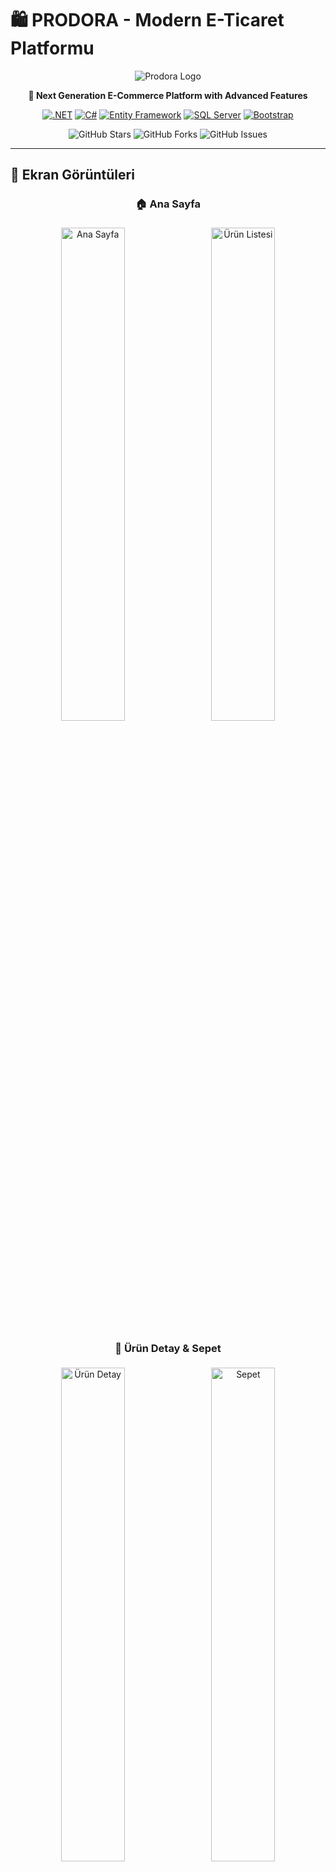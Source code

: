 # 🛍️ PRODORA - Modern E-Ticaret Platformu

<div align="center">

![Prodora Logo](https://img.shields.io/badge/🛍️-PRODORA-FF6000?style=for-the-badge&labelColor=000000)

**🚀 Next Generation E-Commerce Platform with Advanced Features**

[![.NET](https://img.shields.io/badge/.NET-8.0-512BD4?style=for-the-badge&logo=.net&logoColor=white)](https://dotnet.microsoft.com/)
[![C#](https://img.shields.io/badge/C%23-239120?style=for-the-badge&logo=c-sharp&logoColor=white)](https://docs.microsoft.com/en-us/dotnet/csharp/)
[![Entity Framework](https://img.shields.io/badge/Entity%20Framework-Core-512BD4?style=for-the-badge&logo=.net&logoColor=white)](https://docs.microsoft.com/en-us/ef/)
[![SQL Server](https://img.shields.io/badge/SQL%20Server-CC2927?style=for-the-badge&logo=microsoft-sql-server&logoColor=white)](https://www.microsoft.com/en-us/sql-server)
[![Bootstrap](https://img.shields.io/badge/Bootstrap-5-563D7C?style=for-the-badge&logo=bootstrap&logoColor=white)](https://getbootstrap.com/)

![GitHub Stars](https://img.shields.io/github/stars/egegeegege/Prodora?style=social)
![GitHub Forks](https://img.shields.io/github/forks/egegeegege/Prodora?style=social)
![GitHub Issues](https://img.shields.io/github/issues/egegeegege/Prodora?style=social)

</div>

---

## 📸 Ekran Görüntüleri

<div align="center">

### 🏠 Ana Sayfa
<img src="Prodora.WebUI/wwwroot/Prodora-İmage/Ekran görüntüsü 2025-09-10 144223.png" alt="Ana Sayfa" width="45%" style="border-radius: 10px; margin: 5px;">
<img src="Prodora.WebUI/wwwroot/Prodora-İmage/Ekran görüntüsü 2025-09-10 144250.png" alt="Ürün Listesi" width="45%" style="border-radius: 10px; margin: 5px;">

### 🛒 Ürün Detay & Sepet
<img src="Prodora.WebUI/wwwroot/Prodora-İmage/Ekran görüntüsü 2025-09-10 144312.png" alt="Ürün Detay" width="45%" style="border-radius: 10px; margin: 5px;">
<img src="Prodora.WebUI/wwwroot/Prodora-İmage/Ekran görüntüsü 2025-09-10 144341.png" alt="Sepet" width="45%" style="border-radius: 10px; margin: 5px;">

### 👨‍💼 Admin Panel & Kullanıcı Hesabı
<img src="Prodora.WebUI/wwwroot/Prodora-İmage/Ekran görüntüsü 2025-09-10 144410.png" alt="Admin Panel" width="45%" style="border-radius: 10px; margin: 5px;">
<img src="Prodora.WebUI/wwwroot/Prodora-İmage/Ekran görüntüsü 2025-09-10 144435.png" alt="Kullanıcı Hesabı" width="45%" style="border-radius: 10px; margin: 5px;">

### 💳 Ödeme Sistemi
<img src="Prodora.WebUI/wwwroot/Prodora-İmage/Ekran görüntüsü 2025-09-10 144459.png" alt="Ödeme" width="45%" style="border-radius: 10px; margin: 5px;">

</div>

---

## 🎯 Proje Özeti

**Prodora**, modern e-ticaret ihtiyaçlarına yönelik geliştirilmiş, tam özellikli bir online alışveriş platformudur. Katmanlı mimari (N-Tier Architecture) kullanılarak geliştirilmiş, güvenli ve ölçeklenebilir bir yapıya sahiptir.

---

## 🏗️ Mimari Yapı

<div align="center">

```mermaid
graph TB
    subgraph "🎨 Presentation Layer"
        UI[Web UI - ASP.NET Core MVC]
        CTRL[Controllers]
        VIEWS[Views & Models]
        API[Web API Endpoints]
    end
    
    subgraph "⚡ Business Layer"
        BL[Business Logic]
        SERV[Services]
        VAL[Validation Rules]
        MGR[Managers]
    end
    
    subgraph "💾 Data Access Layer"
        DAL[Data Access]
        REPO[Repository Pattern]
        EF[Entity Framework Core]
        MIGR[Migrations]
    end
    
    subgraph "🏛️ Entity Layer"
        ENT[Entities]
        PROD[Product]
        CAT[Category]
        USER[User]
        ORDER[Order]
    end
    
    subgraph "🗄️ Database"
        SQL[(SQL Server)]
        IDENT[(Identity DB)]
    end
    
    UI --> CTRL
    CTRL --> SERV
    SERV --> REPO
    REPO --> EF
    EF --> SQL
    EF --> IDENT
    
    VIEWS -.-> UI
    MGR -.-> BL
    VAL -.-> BL
    DAL -.-> REPO
    MIGR -.-> EF
    ENT -.-> PROD
    ENT -.-> CAT
    ENT -.-> USER
    ENT -.-> ORDER
```

</div>

---

## 💻 Teknoloji Stack'i

<div align="center">

### �️ Backend Teknolojileri

| Teknoloji | Versiyon | Kullanım Alanı | Açıklama |
|-----------|----------|----------------|-----------|
| ![.NET](https://img.shields.io/badge/.NET-8.0-512BD4?style=flat&logo=.net) | **8.0** | 🏗️ **Core Framework** | Ana uygulama framework'ü |
| ![C#](https://img.shields.io/badge/C%23-11.0-239120?style=flat&logo=c-sharp) | **11.0** | 💻 **Programming Language** | Ana programlama dili |
| ![ASP.NET Core](https://img.shields.io/badge/ASP.NET%20Core-8.0-512BD4?style=flat&logo=.net) | **8.0** | 🌐 **Web Framework** | MVC pattern, Web API |
| ![Entity Framework](https://img.shields.io/badge/EF%20Core-8.0-512BD4?style=flat&logo=.net) | **8.0** | 🗄️ **ORM** | Code-First, Migration, LINQ |
| ![SQL Server](https://img.shields.io/badge/SQL%20Server-2019+-CC2927?style=flat&logo=microsoft-sql-server) | **2019+** | 💾 **Database** | İlişkisel veritabanı |
| ![ASP.NET Identity](https://img.shields.io/badge/Identity-Core-512BD4?style=flat&logo=.net) | **8.0** | 🔐 **Authentication** | Kullanıcı yönetimi ve güvenlik |

### 🎨 Frontend Teknolojileri

| Teknoloji | Versiyon | Kullanım Alanı | Açıklama |
|-----------|----------|----------------|-----------|
| ![HTML5](https://img.shields.io/badge/HTML5-E34F26?style=flat&logo=html5&logoColor=white) | **5** | 📝 **Markup** | Semantic HTML yapısı |
| ![CSS3](https://img.shields.io/badge/CSS3-1572B6?style=flat&logo=css3) | **3** | 🎨 **Styling** | Modern CSS, Flexbox, Grid |
| ![JavaScript](https://img.shields.io/badge/JavaScript-ES6+-F7DF1E?style=flat&logo=javascript&logoColor=black) | **ES6+** | ⚡ **Scripting** | DOM manipulation, AJAX |
| ![Bootstrap](https://img.shields.io/badge/Bootstrap-5.2-563D7C?style=flat&logo=bootstrap) | **5.2** | 📱 **UI Framework** | Responsive design, Components |
| ![jQuery](https://img.shields.io/badge/jQuery-3.6-0769AD?style=flat&logo=jquery) | **3.6** | 🔧 **Library** | DOM operations, AJAX calls |
| ![Font Awesome](https://img.shields.io/badge/Font%20Awesome-6.0-339AF0?style=flat&logo=font-awesome) | **6.0** | 🎭 **Icons** | Modern icon library |

### 🔧 Geliştirme Araçları

| Araç | Kullanım Alanı | Açıklama |
|------|----------------|-----------|
| ![Visual Studio](https://img.shields.io/badge/Visual%20Studio-2022-5C2D91?style=flat&logo=visual-studio) | 🛠️ **IDE** | Ana geliştirme ortamı |
| ![SQL Server Management Studio](https://img.shields.io/badge/SSMS-18+-CC2927?style=flat&logo=microsoft-sql-server) | 🗄️ **Database Tool** | Veritabanı yönetimi |
| ![Git](https://img.shields.io/badge/Git-F05032?style=flat&logo=git&logoColor=white) | 📝 **Version Control** | Kaynak kod yönetimi |
| ![NuGet](https://img.shields.io/badge/NuGet-004880?style=flat&logo=nuget) | 📦 **Package Manager** | .NET paket yönetimi |

</div>

---

## 🚀 Özellikler

<div align="center">

### 👥 Kullanıcı Özellikleri

</div>

| Özellik | Durum | Açıklama |
|---------|-------|----------|
| 🔐 **Kullanıcı Kayıt/Giriş** | ✅ | E-posta doğrulamalı hesap oluşturma |
| 🛍️ **Ürün Görüntüleme** | ✅ | Kategorilere göre filtreleme ve arama |
| 🛒 **Sepet İşlemleri** | ✅ | Ürün ekleme, çıkarma, güncelleme |
| 💳 **Ödeme Sistemi** | ✅ | Iyzico entegrasyonu ile güvenli ödeme |
| 📝 **Yorum & Değerlendirme** | ✅ | Ürünlere yorum yapma ve puanlama |
| 📧 **E-posta Bildirimleri** | ✅ | Hesap doğrulama ve sipariş bildirimleri |
| 📱 **Responsive Tasarım** | ✅ | Mobil uyumlu modern arayüz |
| 🔍 **Gelişmiş Arama** | ✅ | Fiyat aralığı ve kategori filtreleri |

<div align="center">

### 👨‍💼 Admin Özellikleri

</div>

| Özellik | Durum | Açıklama |
|---------|-------|----------|
| 📊 **Dashboard** | ✅ | Satış istatistikleri ve genel bakış |
| 🏷️ **Ürün Yönetimi** | ✅ | CRUD işlemleri, resim yükleme |
| 📂 **Kategori Yönetimi** | ✅ | Kategori ekleme, düzenleme, silme |
| 👥 **Kullanıcı Yönetimi** | ✅ | Rol bazlı yetki kontrolü |
| 📋 **Sipariş Takibi** | ✅ | Sipariş durumu güncelleme |
| 💬 **Yorum Moderasyonu** | ✅ | Yorumları onaylama/reddetme |
| 📈 **Raporlama** | ✅ | Satış ve kullanıcı raporları |
| 🔧 **Sistem Ayarları** | ✅ | Genel sistem konfigürasyonu |

---

## 📁 Proje Yapısı

<div align="center">

```
📦 Prodora Solution
├── 🏛️ Prodora.Entitys                 # Entity Layer
│   ├── 📄 Product.cs                  # Ürün entity'si
│   ├── 📄 Category.cs                 # Kategori entity'si
│   ├── 📄 Order.cs                    # Sipariş entity'si
│   ├── 📄 Comment.cs                  # Yorum entity'si
│   ├── 📄 Basket.cs                   # Sepet entity'si
│   └── 📄 Image.cs                    # Resim entity'si
├── 💾 Prodora.DataAccess              # Data Access Layer
│   ├── 📁 Abstract/                   # Interface'ler
│   │   ├── 📄 IRepository.cs          # Generic repository
│   │   ├── 📄 IProductDal.cs          # Ürün data access
│   │   ├── 📄 ICategoryDal.cs         # Kategori data access
│   │   └── 📄 ...                     # Diğer DAL interface'leri
│   ├── 📁 Concrate/EfCore/            # EF Core implementasyonları
│   │   ├── 📄 DataContext.cs          # DbContext
│   │   ├── 📄 EfCoreProductDal.cs     # Ürün EF implementasyonu
│   │   ├── 📄 EfCoreCategoryDal.cs    # Kategori EF implementasyonu
│   │   └── 📄 ...                     # Diğer EF implementasyonları
│   └── 📁 Migrations/                 # EF Core migration'ları
├── ⚡ Prodora.Business                # Business Layer
│   ├── 📁 Abstract/                   # Service interface'leri
│   │   ├── 📄 IProductServices.cs     # Ürün service interface
│   │   ├── 📄 ICategoryServices.cs    # Kategori service interface
│   │   └── 📄 ...                     # Diğer service interface'leri
│   └── 📁 Concrate/                   # Service implementasyonları
│       ├── 📄 ProductManager.cs       # Ürün business logic
│       ├── 📄 CategoryManager.cs      # Kategori business logic
│       └── 📄 ...                     # Diğer manager sınıfları
└── 🌐 Prodora.WebUI                   # Presentation Layer
    ├── 📁 Controllers/                # MVC Controller'lar
    │   ├── 📄 HomeController.cs       # Ana sayfa
    │   ├── 📄 ShopController.cs       # Mağaza işlemleri
    │   ├── 📄 AccountController.cs    # Hesap işlemleri
    │   ├── 📄 AdminController.cs      # Admin panel
    │   └── 📄 BasketController.cs     # Sepet işlemleri
    ├── 📁 Views/                      # Razor View'lar
    │   ├── 📁 Home/                   # Ana sayfa view'ları
    │   ├── 📁 Shop/                   # Mağaza view'ları
    │   ├── 📁 Account/                # Hesap view'ları
    │   ├── 📁 Admin/                  # Admin view'ları
    │   └── 📁 Shared/                 # Paylaşılan view'lar
    ├── 📁 Models/                     # ViewModel'ler
    ├── 📁 wwwroot/                    # Static dosyalar
    │   ├── 📁 css/                    # CSS dosyaları
    │   ├── 📁 js/                     # JavaScript dosyaları
    │   ├── 📁 img/                    # Resim dosyaları
    │   └── 📁 Prodora-İmage/          # Proje ekran görüntüleri
    ├── 📁 Identity/                   # ASP.NET Identity
    ├── 📁 Extensions/                 # Extension method'lar
    ├── 📁 Middlewares/               # Custom middleware'ler
    └── 📄 Program.cs                  # Uygulama başlangıç noktası
```

</div>

---

## 🎯 Design Patterns & Architectures

<div align="center">

| Pattern/Architecture | Kullanım Alanı | Açıklama |
|---------------------|----------------|-----------|
| 🏗️ **N-Tier Architecture** | Genel mimari | Katmanlı mimari yapısı |
| 📦 **Repository Pattern** | Data Access | Veri erişim soyutlaması |
| 🔧 **Dependency Injection** | IoC Container | Bağımlılık enjeksiyonu |
| 🎭 **MVC Pattern** | Web Layer | Model-View-Controller |
| 🏭 **Manager Pattern** | Business Layer | İş mantığı yönetimi |
| 🔍 **Generic Repository** | Data Access | Tip güvenli veri işlemleri |
| 🛡️ **Unit of Work** | Data Access | Transaction yönetimi |

</div>

---

## 🗄️ Veritabanı Şeması

<div align="center">

```mermaid
erDiagram
    Product ||--o{ ProductCategory : has
    Category ||--o{ ProductCategory : belongs
    Product ||--o{ Image : contains
    Product ||--o{ Comment : receives
    User ||--o{ Comment : makes
    User ||--o{ Order : places
    Order ||--o{ OrderItem : contains
    Product ||--o{ OrderItem : includes
    User ||--o{ Basket : owns
    Basket ||--o{ Product : contains

    Product {
        int Id PK
        string Name
        string Description
        decimal Price
        bool Stock
        string Brand
        datetime CreatedDate
    }
    
    Category {
        int Id PK
        string Name
        string Description
        string Url
    }
    
    ProductCategory {
        int ProductId FK
        int CategoryId FK
    }
    
    Image {
        int Id PK
        string ImageUrl
        int ProductId FK
    }
    
    Comment {
        int Id PK
        string Text
        int Rating
        datetime Date
        string UserId FK
        int ProductId FK
    }
    
    User {
        string Id PK
        string UserName
        string Email
        string FirstName
        string LastName
        datetime DateOfBirth
    }
    
    Order {
        int Id PK
        string OrderNumber
        datetime OrderDate
        decimal TotalAmount
        string OrderState
        string UserId FK
        string PaymentId
    }
    
    OrderItem {
        int Id PK
        int Quantity
        decimal Price
        int OrderId FK
        int ProductId FK
    }
    
    Basket {
        int Id PK
        string UserId FK
        int ProductId FK
        int Quantity
        datetime DateCreated
    }
```

</div>

---

## � Kurulum ve Çalıştırma

### 📋 Gereksinimler

- ![.NET](https://img.shields.io/badge/.NET-8.0-512BD4?style=flat&logo=.net) **.NET 8.0 SDK** veya üzeri
- ![SQL Server](https://img.shields.io/badge/SQL%20Server-2019+-CC2927?style=flat&logo=microsoft-sql-server) **SQL Server 2019+** veya **SQL Server Express**
- ![Visual Studio](https://img.shields.io/badge/Visual%20Studio-2022-5C2D91?style=flat&logo=visual-studio) **Visual Studio 2022** (önerilen)

### 🚀 Adım Adım Kurulum

#### 1️⃣ **Projeyi Klonlayın**
```bash
git clone https://github.com/egegeegege/Prodora.git
cd Prodora
```

#### 2️⃣ **Veritabanı Bağlantı Stringlerini Ayarlayın**
```json
// appsettings.json
{
  "ConnectionStrings": {
    "DefaultConnection": "Server=.;Database=ProdoraDb;Trusted_Connection=true;TrustServerCertificate=true",
    "IdentityConnection": "Server=.;Database=ProdoraIdentityDb;Trusted_Connection=true;TrustServerCertificate=true"
  }
}
```

#### 3️⃣ **NuGet Paketlerini Yükleyin**
```bash
dotnet restore
```

#### 4️⃣ **Veritabanını Oluşturun**
```bash
# Ana veritabanı migration'ı
dotnet ef database update --project Prodora.DataAccess --startup-project Prodora.WebUI

# Identity veritabanı migration'ı  
dotnet ef database update --context ApplicationIdentityDbContext --project Prodora.WebUI
```

#### 5️⃣ **Projeyi Çalıştırın**
```bash
dotnet run --project Prodora.WebUI
```

#### 6️⃣ **Tarayıcıda Açın**
```
https://localhost:5001
```

---

## 🔐 Güvenlik Özellikleri

<div align="center">

| Güvenlik Özelliği | Durum | Açıklama |
|-------------------|-------|----------|
| 🔒 **HTTPS Enforcement** | ✅ | Tüm iletişim şifreli |
| 🛡️ **CSRF Protection** | ✅ | Cross-site request forgery koruması |
| 🔑 **JWT Token** | ✅ | Güvenli authentication token'ları |
| 📧 **Email Verification** | ✅ | E-posta doğrulaması zorunlu |
| 🔐 **Password Policy** | ✅ | Güçlü şifre kuralları |
| 🚫 **XSS Protection** | ✅ | Cross-site scripting koruması |
| 🔒 **SQL Injection Protection** | ✅ | Parametrized query'ler |
| 👥 **Role-Based Access** | ✅ | Rol tabanlı yetki kontrolü |

</div>

---

## 📊 Performans Özellikleri

<div align="center">

| Özellik | Değer | Açıklama |
|---------|-------|----------|
| ⚡ **Sayfa Yükleme Süresi** | `< 2s` | Optimize edilmiş kaynak yükleme |
| 🗄️ **Veritabanı Sorgu Optimizasyonu** | ✅ | LINQ & EF Core optimizasyonları |
| 📱 **Responsive Design** | ✅ | Tüm cihazlarda uyumlu |
| 🎨 **CSS/JS Minification** | ✅ | Sıkıştırılmış static dosyalar |
| 🖼️ **Image Optimization** | ✅ | Optimize edilmiş resim boyutları |
| 💾 **Caching Strategy** | ✅ | Memory ve output caching |

</div>

---

## 🧪 Test Stratejisi

<div align="center">

| Test Türü | Durum | Araç/Framework |
|-----------|-------|----------------|
| 🧩 **Unit Tests** | 🔄 | xUnit, Moq |
| 🔗 **Integration Tests** | 🔄 | ASP.NET Core Test Host |
| 🌐 **End-to-End Tests** | 📋 | Selenium WebDriver |
| 📊 **Performance Tests** | 📋 | NBomber, BenchmarkDotNet |
| 🔒 **Security Tests** | 📋 | OWASP ZAP |

</div>

**Durum Açıklaması:**
- ✅ Tamamlandı
- 🔄 Devam ediyor
- 📋 Planlandı

---

## 📈 Gelecek Planları

<div align="center">

### 🚀 Yakın Gelecek (Q1 2025)

</div>

| Özellik | Öncelik | Açıklama |
|---------|---------|----------|
| 📱 **Mobile App** | 🔥 **Yüksek** | React Native ile mobil uygulama |
| 🌐 **Multi-Language** | 🔥 **Yüksek** | Çoklu dil desteği |
| 📊 **Advanced Analytics** | 📊 **Orta** | Gelişmiş satış analitiği |
| 🔔 **Push Notifications** | 📊 **Orta** | Gerçek zamanlı bildirimler |
| 🎁 **Loyalty Program** | 📊 **Orta** | Müşteri sadakat programı |

<div align="center">

### 🔮 Uzun Vadeli (2025-2026)

</div>

| Özellik | Açıklama |
|---------|----------|
| 🤖 **AI Recommendations** | Yapay zeka destekli ürün önerileri |
| 🛒 **Multi-Vendor Support** | Çok satıcılı marketplace |
| 📦 **Advanced Inventory** | Gelişmiş stok yönetimi |
| 💬 **Live Chat Support** | Canlı müşteri desteği |
| 🌍 **Global Shipping** | Uluslararası kargo entegrasyonu |

---

## 🤝 Katkıda Bulunma

Projeye katkıda bulunmak istiyorsanız:

1. 🍴 **Fork** edin
2. 🌿 **Feature branch** oluşturun (`git checkout -b feature/AmazingFeature`)
3. 💾 **Commit** edin (`git commit -m 'Add some AmazingFeature'`)
4. 📤 **Push** edin (`git push origin feature/AmazingFeature`)
5. 🔄 **Pull Request** açın

---

## 📄 Lisans

Bu proje **MIT Lisansı** ile lisanslanmıştır. Detaylar için [LICENSE](LICENSE) dosyasına bakınız.

---

## 📞 İletişim & Destek

<div align="center">

[![GitHub](https://img.shields.io/badge/GitHub-egegeegege-181717?style=for-the-badge&logo=github)](https://github.com/egegeegege)
[![Email](https://img.shields.io/badge/Email-prodora%40example.com-D14836?style=for-the-badge&logo=gmail&logoColor=white)](mailto:prodora@example.com)
[![LinkedIn](https://img.shields.io/badge/LinkedIn-Connect-0077B5?style=for-the-badge&logo=linkedin)](https://linkedin.com/in/yourprofile)

**💬 Discord:** [Prodora Community Server](https://discord.gg/prodora)  
**📧 Email:** prodora@example.com  
**🐛 Issues:** [GitHub Issues](https://github.com/egegeegege/Prodora/issues)

</div>

---

<div align="center">

### 🌟 Bu projeyi beğendiyseniz star vermeyi unutmayın!

**Made with ❤️ by [Ege Developer](https://github.com/egegeegege)**

![Visitor Count](https://visitor-badge.laobi.icu/badge?page_id=egegeegege.Prodora)
![Last Updated](https://img.shields.io/github/last-commit/egegeegege/Prodora?style=flat&label=Last%20Updated)

---

*© 2025 Prodora. Tüm hakları saklıdır.*

</div>

3. **Veritabanını Oluşturun:**
   ```sh
   dotnet ef database update --project Prodora.DataAccess
   ```

4. **Projeyi Çalıştırın:**
   ```sh
   dotnet run --project Prodora.WebUI
   ```

---

## 👤 Kullanıcı Rolleri

- **Admin:** Ürün ve kategori yönetimi, kullanıcı yönetimi, sistem ayarları.
- **Kullanıcı:** Ürünleri görüntüleme, sepete ekleme, sipariş verme, profil yönetimi.

---

## 📸 Ekran Görüntüleri

> Modern ve şık arayüz, kolay yönetim paneli ve kullanıcı dostu alışveriş deneyimini Deneyinleyin!

![Dashboard](https://via.placeholder.com/900x300?text=Prodora+Dashboard)
![Product List](https://via.placeholder.com/900x300?text=Product+List)
![Category Management](https://via.placeholder.com/900x300?text=Category+Management)

---

## 📄 Lisans

Bu proje [MIT Lisansı](https://opensource.org/licenses/MIT) ile lisanslanmıştır.

---

## 💡 Katkıda Bulunmak

Katkılarınızı memnuniyetle karşılıyoruz! Lütfen önce bir [issue](https://github.com/egeaydn/prodora/issues) açın ve ardından bir pull request gönderin.

---

## 📬 İletişim

Her türlü soru ve öneriniz için:  
**E-posta:** egeaydinn31@gmail.com 
**LinkedIn:** [linkedin.com/company/prodora]([https://linkedin.com/company/prodora](https://www.linkedin.com/in/ege-ayd%C4%B1n-156704317/))

---

> **Prodora** – Güçlü, modern ve güvenli e-ticaret yönetimi.
